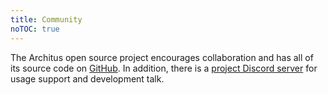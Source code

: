 ```yaml
---
title: Community
noTOC: true
---
```


The Architus open source project encourages collaboration and has all of its source code on [GitHub](https://github.com/architus). In addition, there is a [project Discord server](https://discord.gg/svrRrSe) for usage support and development talk.

<Overview />
